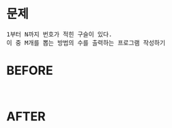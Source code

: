 # 문제

<pre>
1부터 N까지 번호가 적힌 구슬이 있다. 
이 중 M개를 뽑는 방법의 수를 출력하는 프로그램 작성하기
</pre>

# BEFORE

<pre>

</pre>

# AFTER

<pre>

</pre>
